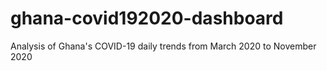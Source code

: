 # ghana-covid192020-dashboard
Analysis of Ghana's COVID-19 daily trends from March 2020 to November 2020

